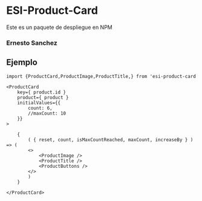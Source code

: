 # ESI-Product-Card

Este es un paquete de despliegue en NPM

### Ernesto Sanchez

## Ejemplo

```
import {ProductCard,ProductImage,ProductTitle,} from 'esi-product-card
```

```
<ProductCard 
    key={ product.id }
    product={ product } 
    initialValues={{
        count: 6,
        //maxCount: 10
    }}
>

    {
        ( { reset, count, isMaxCountReached, maxCount, increaseBy } ) => (
        <>
            <ProductImage />
            <ProductTitle />
            <ProductButtons />
        </>
        )
    }    

</ProductCard>

```